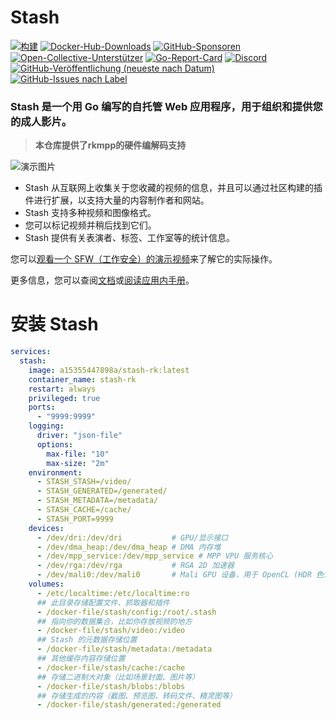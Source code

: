 # Stash

[![构建](https://github.com/stashapp/stash/actions/workflows/build.yml/badge.svg?branch=develop&event=push)](https://github.com/stashapp/stash/actions/workflows/build.yml)
[![Docker-Hub-Downloads](https://img.shields.io/docker/pulls/stashapp/stash.svg)](https://hub.docker.com/r/stashapp/stash 'DockerHub')
[![GitHub-Sponsoren](https://img.shields.io/github/sponsors/stashapp?logo=github)](https://github.com/sponsors/stashapp)
[![Open-Collective-Unterstützer](https://img.shields.io/opencollective/backers/stashapp?logo=opencollective)](https://opencollective.com/stashapp)
[![Go-Report-Card](https://goreportcard.com/badge/github.com/stashapp/stash)](https://goreportcard.com/report/github.com/stashapp/stash)
[![Discord](https://img.shields.io/discord/559159668438728723.svg?logo=discord)](https://discord.gg/2TsNFKt)
[![GitHub-Veröffentlichung (neueste nach Datum)](https://img.shields.io/github/v/release/stashapp/stash?logo=github)](https://github.com/stashapp/stash/releases/latest)
[![GitHub-Issues nach Label](https://img.shields.io/github/issues-raw/stashapp/stash/bounty)](https://github.com/stashapp/stash/labels/bounty)

### **Stash 是一个用 Go 编写的自托管 Web 应用程序，用于组织和提供您的成人影片。**

> **本仓库提供了rkmpp的硬件编解码支持**

![演示图片](docs/readme_assets/demo_image.png)

*   Stash 从互联网上收集关于您收藏的视频的信息，并且可以通过社区构建的插件进行扩展，以支持大量的内容制作者和网站。
*   Stash 支持多种视频和图像格式。
*   您可以标记视频并稍后找到它们。
*   Stash 提供有关表演者、标签、工作室等的统计信息。

您可以[观看一个 SFW（工作安全）的演示视频](https://vimeo.com/545323354)来了解它的实际操作。

更多信息，您可以查阅[文档](https://docs.stashapp.cc)或[阅读应用内手册](ui/v2.5/src/docs/en)。

# 安装 Stash

```yaml
services:
  stash:
    image: a15355447898a/stash-rk:latest
    container_name: stash-rk
    restart: always
    privileged: true
    ports:
      - "9999:9999"
    logging:
      driver: "json-file"
      options:
        max-file: "10"
        max-size: "2m"
    environment:
      - STASH_STASH=/video/
      - STASH_GENERATED=/generated/
      - STASH_METADATA=/metadata/
      - STASH_CACHE=/cache/
      - STASH_PORT=9999
    devices:
      - /dev/dri:/dev/dri           # GPU/显示接口
      - /dev/dma_heap:/dev/dma_heap # DMA 内存堆
      - /dev/mpp_service:/dev/mpp_service # MPP VPU 服务核心
      - /dev/rga:/dev/rga           # RGA 2D 加速器
      - /dev/mali0:/dev/mali0       # Mali GPU 设备，用于 OpenCL (HDR 色调映射)
    volumes:
      - /etc/localtime:/etc/localtime:ro
      ## 此目录存储配置文件、抓取器和插件
      - /docker-file/stash/config:/root/.stash
      ## 指向你的数据集合，比如你存放视频的地方
      - /docker-file/stash/video:/video
      ## Stash 的元数据存储位置
      - /docker-file/stash/metadata:/metadata
      ## 其他缓存内容存储位置
      - /docker-file/stash/cache:/cache
      ## 存储二进制大对象（比如场景封面、图片等）
      - /docker-file/stash/blobs:/blobs
      ## 存储生成的内容（截图、预览图、转码文件、精灵图等）
      - /docker-file/stash/generated:/generated
```
